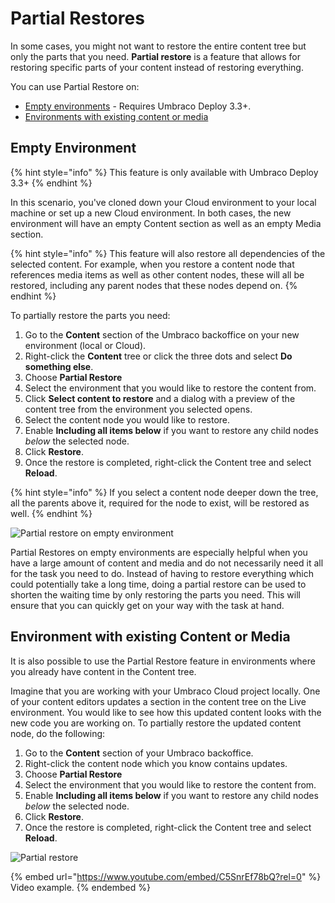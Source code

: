 # Partial Restores

In some cases, you might not want to restore the entire content tree but only the parts that you need. **Partial restore** is a feature that allows for restoring specific parts of your content instead of restoring everything.

You can use Partial Restore on:

* [Empty environments](partial-restore.md#empty-environment) - Requires Umbraco Deploy 3.3+.
* [Environments with existing content or media](partial-restore.md#environment-with-existing-content-or-media)

## Empty Environment

{% hint style="info" %}
This feature is only available with Umbraco Deploy 3.3+
{% endhint %}

In this scenario, you've cloned down your Cloud environment to your local machine or set up a new Cloud environment. In both cases, the new environment will have an empty Content section as well as an empty Media section.

{% hint style="info" %}
This feature will also restore all dependencies of the selected content. For example, when you restore a content node that references media items as well as other content nodes, these will all be restored, including any parent nodes that these nodes depend on.
{% endhint %}

To partially restore the parts you need:

1. Go to the **Content** section of the Umbraco backoffice on your new environment (local or Cloud).
2. Right-click the **Content** tree or click the three dots and select **Do something else**.
3. Choose **Partial Restore**
4. Select the environment that you would like to restore the content from.
5. Click **Select content to restore** and a dialog with a preview of the content tree from the environment you selected opens.
6. Select the content node you would like to restore.
7. Enable **Including all items below** if you want to restore any child nodes _below_ the selected node.
8. Click **Restore**.
9. Once the restore is completed, right-click the Content tree and select **Reload**.

{% hint style="info" %}
If you select a content node deeper down the tree, all the parents above it, required for the node to exist, will be restored as well.
{% endhint %}

![Partial restore on empty environment](https://github.com/alina-tincas/UmbracoDocs/blob/main/umbraco-deploy/deployment-workflow/restoring-content/images/partialRestore-onEmpty%20\(1\)%20\(1\)%20\(1\)%20\(1\).gif)

Partial Restores on empty environments are especially helpful when you have a large amount of content and media and do not necessarily need it all for the task you need to do. Instead of having to restore everything which could potentially take a long time, doing a partial restore can be used to shorten the waiting time by only restoring the parts you need. This will ensure that you can quickly get on your way with the task at hand.

## Environment with existing Content or Media

It is also possible to use the Partial Restore feature in environments where you already have content in the Content tree.

Imagine that you are working with your Umbraco Cloud project locally. One of your content editors updates a section in the content tree on the Live environment. You would like to see how this updated content looks with the new code you are working on. To partially restore the updated content node, do the following:

1. Go to the **Content** section of your Umbraco backoffice.
2. Right-click the content node which you know contains updates.
3. Choose **Partial Restore**
4. Select the environment that you would like to restore the content from.
5. Enable **Including all items below** if you want to restore any child nodes _below_ the selected node.
6. Click **Restore**.
7. Once the restore is completed, right-click the Content tree and select **Reload**.

![Partial restore](https://github.com/alina-tincas/UmbracoDocs/blob/main/umbraco-deploy/deployment-workflow/restoring-content/images/partialRestore-onEnvWithContent.png)

{% embed url="https://www.youtube.com/embed/C5SnrEf78bQ?rel=0" %}
Video example.
{% endembed %}
